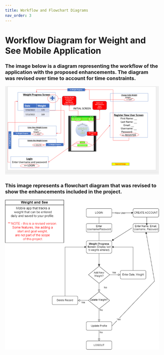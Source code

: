 ```yaml
---
title: Workflow and Flowchart Diagrams
nav_order: 3
---
```

# Workflow Diagram for Weight and See Mobile Application
### The image below is a diagram representing the workflow of the application with the proposed enhancements. The diagram was revised over time to account for time constraints.

![Workflow Image](assets/Updated_workflow_LBrooks.PNG)

### This image represents a flowchart diagram that was revised to show the enhancements included in the project.

![Flowchart Image](assets/Flowchart_Diagram_revised.png)

